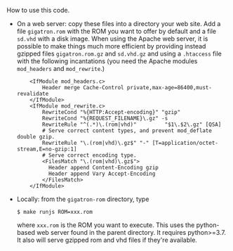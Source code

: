 How to use this code.


* On a web server: copy these files into a directory your web site.
  Add a file `gigatron.rom` with the ROM you want to offer by default and a file `sd.vhd` with a disk image.  When using the Apache web server, it is possible to make things much more efficient by providing instead gzipped files `gigatron.rom.gz` and `sd.vhd.gz` and using a `.htaccess` file with the following incantations (you need the Apache modules `mod_headers` and `mod_rewrite`.)
  ```
      <IfModule mod_headers.c>
          Header merge Cache-Control private,max-age=86400,must-revalidate
      </IfModule>
      <IfModule mod_rewrite.c>
          RewriteCond "%{HTTP:Accept-encoding}" "gzip"
          RewriteCond "%{REQUEST_FILENAME}\.gz" -s
          RewriteRule "^(.*)\.(rom|vhd)"         "$1\.$2\.gz" [QSA]
          # Serve correct content types, and prevent mod_deflate double gzip.
          RewriteRule "\.(rom|vhd)\.gz$" "-" [T=application/octet-stream,E=no-gzip:1]
          # Serve correct encoding type.
          <FilesMatch "\.(rom|vhd)\.gz$">
            Header append Content-Encoding gzip
            Header append Vary Accept-Encoding
          </FilesMatch>
      </IfModule>
  ```

* Locally: from the `gigatron-rom` directory, type 
  ``` 
  $ make runjs ROM=xxx.rom
  ```
  where `xxx.rom` is the ROM you want to execute. This uses the python-based web server found in the parent directory. It requires python>=3.7.  It also will serve gzipped rom and vhd files if they're available.
